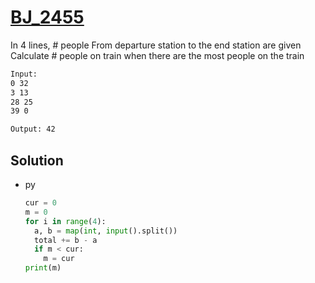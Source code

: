 # [BJ_2455](https://acmicpc.net/problem/2455)

In 4 lines, # people From departure station to the end station are given
Calculate # people on train when there are the most people on the train

```txt
Input:
0 32
3 13
28 25
39 0

Output: 42
```

## Solution

* py

  ```py
  cur = 0
  m = 0
  for i in range(4):
    a, b = map(int, input().split())
    total += b - a
    if m < cur:
      m = cur
  print(m)
  ```
